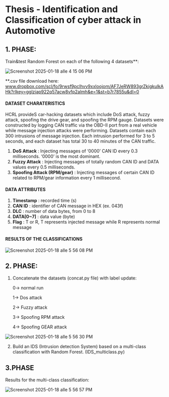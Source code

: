 # Thesis - Identification and Classification of cyber attack in Automotive

## 1. PHASE:

Train&test Random Forest on each of the following 4 datasets**:

![Screenshot 2025-01-18 alle 4 15 06 PM](https://github.com/user-attachments/assets/fdd8b96c-0f9a-45d1-86af-4aa869bb0a13)

**.csv file download here:  
www.dropbox.com/scl/fo/9rwsf9pclhvv9xxloojom/AF7JeRW893grZkigkulkAHk?rlkey=gglzjap922q57acw8vfp2almh&e=1&st=b7r7855u&dl=0

#### DATASET CHARATERISTICS
HCRL provideS car-hacking datasets which include DoS attack, fuzzy attack, spoofing the drive gear, and spoofing the RPM gauge. Datasets were constructed by logging CAN traffic via the OBD-II port from a 
real vehicle while message injection attacks were performing. Datasets contain each 300 intrusions of message injection. Each intrusion performed for 3 to 5 seconds, and each dataset has total 30 to 40 
minutes of the CAN traffic.

1.    **DoS Attack** : Injecting messages of ‘0000’ CAN ID every 0.3 milliseconds. ‘0000’ is the most dominant.
2.    **Fuzzy Attack** : Injecting messages of totally random CAN ID and DATA values every 0.5 milliseconds.
3.    **Spoofing Attack (RPM/gear)** : Injecting messages of certain CAN ID related to RPM/gear information every 1 millisecond.


#### DATA ATTRIBUTES
1.    **Timestamp** : recorded time (s)
2.    **CAN ID** : identifier of CAN message in HEX (ex. 043f)
3.    **DLC** : number of data bytes, from 0 to 8
4.    **DATA[0~7]** : data value (byte)
5.    **Flag** : T or R, T represents injected message while R represents normal message


#### RESULTS OF THE CLASSIFICATIONS

![Screenshot 2025-01-18 alle 5 56 08 PM](https://github.com/user-attachments/assets/0a2b7158-7071-4a35-8ff7-9b0f47088d4f)




## 2. PHASE:
   
1. Concatenate the datasets (concat.py file) with label update:


   0-> normal run  

   1-> Dos attack

   2-> Fuzzy attack

   3-> Spoofing RPM attack

   4-> Spoofing GEAR attack
   

![Screenshot 2025-01-18 alle 5 56 30 PM](https://github.com/user-attachments/assets/cf45c997-dbbe-43c1-919e-63dd6281f1e6)



2. Build an IDS (Intrusion detection System) based on a multi-class classification with Random Forest. (IDS_multiclass.py)




## 3.PHASE

Results for the multi-class classification:

![Screenshot 2025-01-18 alle 5 56 57 PM](https://github.com/user-attachments/assets/be9f13f3-9d0b-4b6c-af81-7014b8bb9c6d)


